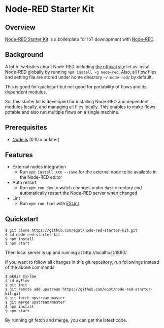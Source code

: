 # Node-RED Starter Kit

## Overview

[Node-RED Starter Kit](https://github.com/eqot/node-red-starter-kit)
is a boilerplate for IoT development with [Node-RED](http://nodered.org/).


## Background

A lot of websites about Node-RED including [the official site](http://nodered.org/)
let us install Node-RED globally by running ```npm install -g node-red```.
Also, all flow files and setting file are stored under home directory ```~/.node-red/```
by default.

This is good for quickstart but not good for portability of flows and its dependent modules.

So, this starter kit is developed for installing Node-RED and dependent modules locally,
and managing all files locally.
This enables to make flows potable and also run multiple flows on a single machine.


## Prerequisites

* [Node.js](https://nodejs.org/) (0.10.x or later)


## Features

* External nodes integration
  * Run ```npm install XXX --save``` for the external node to be available in the Node-RED editor
* Auto restart
  * Run ```npm run dev``` to watch changes under ```data``` directory and automatically restart the Node-RED server when changed
* Lint
  * Run ```npm run lint``` with [ESLint](http://eslint.org/)


## Quickstart

```
$ git clone https://github.com/eqot/node-red-starter-kit.git
$ cd node-red-starter-kit
$ npm install
$ npm start
```

Then local server is up and running at http://localhost:1880/.

If you want to follow all changes in this git repository, run followings instead of the above commands.

```
$ mkdir myFlow
$ cd myFlow
$ git init
$ git remote add upstream https://github.com/eqot/node-red-starter-kit.git
$ git fetch upstream master
$ git merge upstream/master
$ npm install
$ npm start
```

By running git fetch and merge, you can get the latest code.
